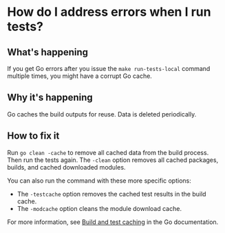 # How do I address errors when I run tests?

## What's happening

If you get Go errors after you issue the `make run-tests-local` command multiple times, you might have a corrupt Go cache.

## Why it's happening

Go caches the build outputs for reuse. Data is deleted periodically.

## How to fix it

Run `go clean -cache` to remove all cached data from the build process. Then run the tests again. The `-clean` option removes all cached packages, builds, and cached downloaded modules.

You can also run the command with these more specific options:
- The `-testcache` option removes the cached test results in the build cache.
- The `-modcache` option cleans the module download cache.

For more information, see [Build and test caching](https://pkg.go.dev/cmd/go#hdr-Build_and_test_caching) in the Go documentation.
